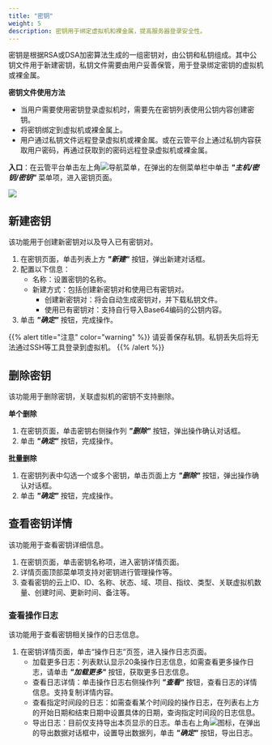 ```yaml
---
title: "密钥"
weight: 5
description: 密钥用于绑定虚拟机和裸金属，提高服务器登录安全性。
---
```


密钥是根据RSA或DSA加密算法生成的一组密钥对，由公钥和私钥组成。其中公钥文件用于新建密钥，私钥文件需要由用户妥善保管，用于登录绑定密钥的虚拟机或裸金属。

**密钥文件使用方法**

- 当用户需要使用密钥登录虚拟机时，需要先在密钥列表使用公钥内容创建密钥。
- 将密钥绑定到虚拟机或裸金属上。
- 用户通过私钥文件远程登录虚拟机或裸金属。或在云管平台上通过私钥内容获取用户密码，再通过获取到的密码远程登录虚拟机或裸金属。

**入口**：在云管平台单击左上角![](../../images/intro/nav.png)导航菜单，在弹出的左侧菜单栏中单击 **_"主机/密钥/密钥"_** 菜单项，进入密钥页面。

![](../../images/computing/miyao1.png)


## 新建密钥

该功能用于创建新密钥对以及导入已有密钥对。

1. 在密钥页面，单击列表上方 **_"新建"_** 按钮，弹出新建对话框。
2. 配置以下信息：
   - 名称：设置密钥的名称。
   - 新建方式：包括创建新密钥对和使用已有密钥对。
        - 创建新密钥对：将会自动生成密钥对，并下载私钥文件。
        - 使用已有密钥对：支持自行导入Base64编码的公钥内容。
3. 单击 **_"确定"_** 按钮，完成操作。

{{% alert title="注意" color="warning"  %}}
请妥善保存私钥。私钥丢失后将无法通过SSH等工具登录到虚拟机。
{{% /alert %}}

## 删除密钥

该功能用于删除密钥，关联虚拟机的密钥不支持删除。

**单个删除**

1. 在密钥页面，单击密钥右侧操作列 **_"删除"_** 按钮，弹出操作确认对话框。
2. 单击 **_"确定"_** 按钮，完成操作。

**批量删除**

1. 在密钥列表中勾选一个或多个密钥，单击页面上方 **_"删除"_** 按钮，弹出操作确认对话框。
2. 单击 **_"确定"_** 按钮，完成操作。

## 查看密钥详情

该功能用于查看密钥详细信息。

1. 在密钥页面，单击密钥名称项，进入密钥详情页面。
2. 详情页面顶部菜单项支持对密钥进行管理操作等。
3. 查看密钥的云上ID、ID、名称、状态、域、项目、指纹、类型、关联虚拟机数量、创建时间、更新时间、备注等。

### 查看操作日志

该功能用于查看密钥相关操作的日志信息。

1. 在密钥详情页面，单击“操作日志”页签，进入操作日志页面。
    - 加载更多日志：列表默认显示20条操作日志信息，如需查看更多操作日志，请单击 **_"加载更多"_** 按钮，获取更多日志信息。
    - 查看日志详情：单击操作日志右侧操作列 **_"查看"_** 按钮，查看日志的详情信息。支持复制详情内容。
    - 查看指定时间段的日志：如需查看某个时间段的操作日志，在列表右上方的开始日期和结束日期中设置具体的日期，查询指定时间段的日志信息。
    - 导出日志：目前仅支持导出本页显示的日志。单击右上角![](../../images/system/download.png)图标，在弹出的导出数据对话框中，设置导出数据列，单击 **_"确定"_** 按钮，导出日志。
